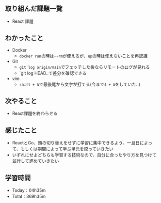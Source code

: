 ## 取り組んだ課題一覧
- React 課題

## わかったこと
- Docker
  - `docker run`の時は`--rm`が使えるが、`up`の時は使えないことを再認識
- Git
  -  `git log origin/main`でフェッチした後ならリモートのログが見れる
  -  `git log HEAD..<name>で差分を確認できる
- vim
  - `shift + A`で最後尾から文字が打てる(今まで`$ + A`をしていた..)
 
## 次やること
- React課題を終わらせる

## 感じたこと
- ReactとGo、頭の切り替えをせずに学習に集中できるよう、一旦日によって、もしくは期間によって学ぶ単元を絞っていきたい
- いずれにせよどちらも学習する技術なので、自分に合ったやり方を見つけて並行して進めていきたい

## 学習時間　
- Today：04h35m
- Total：369h35m
